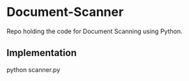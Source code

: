 # Document-Scanner
Repo holding the code for Document Scanning using Python.
 
## Implementation 
python scanner.py     
 
